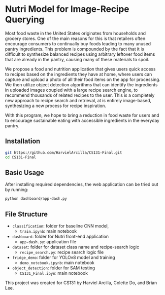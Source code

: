 # Nutri Model for Image-Recipe Querying

Most food waste in the United States originates from households and grocery stores. One of the main reasons for this is that retailers often encourage consumers to continually buy foods leading to many unused pantry ingredients. This problem is compounded by the fact that it is difficult to synthesize balanced recipes using arbitrary leftover food
items that are already in the pantry, causing many of these materials to spoil.

We propose a food and nutrition application that gives users quick access to recipes based on the ingredients they
have at home, where users can capture and upload a photo of all their food items on the app for processing. We then
utilize object detection algorithms that can identify the ingredients in uploaded images coupled with a large recipe search engine, to recommend thousands of related recipes to the user. This is a completely new approach to recipe search and retrieval, at is entirely image-based, synthesizing a new process for recipe inspiration.

With this program, we hope to bring a reduction in food waste for users and to encourage sustainable eating with accessible ingredients in the everyday pantry.

## Installation

```bash
git https://github.com/HarvielArcilla/CS131-Final.git
cd CS131-Final
```

## Basic Usage
After installing required dependencies, the web application can be tried out by running:

```bash
python dashboard/app-dash.py
```

## File Structure
- `classification`: folder for baseline CNN model,
  - `train.ipynb`: main notebook
- `dashboard`: folder for Nutri front-end application
  - `app-dash.py`: application file
- `dataset`: folder for dataset class name and recipe-search logic
  - `recipe_search.py`: recipe search logic file
- `fridge_demo`: folder for YOLOv8 model and training
  - `demo_notebook.ipynb`: main notebook
- `object_detection`: folder for SAM testing
  - `CS131_Final.ipyn`: main notebook

This project was created for CS131 by Harviel Arcilla, Colette Do, and Brian Lee.
